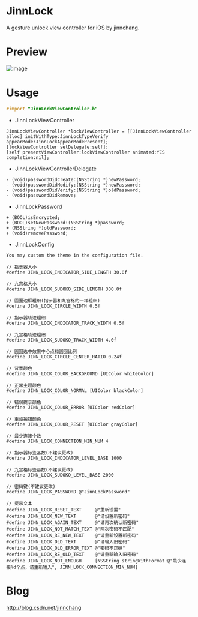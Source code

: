 # JinnLock
A gesture unlock view controller for iOS by jinnchang.
# Preview
![image](https://github.com/jinnchang/JinnLock/blob/master/Preview/preview.gif)
# Usage
```objective-c
#import "JinnLockViewController.h"
```
* JinnLockViewController
```objc
JinnLockViewController *lockViewController = [[JinnLockViewController alloc] initWithType:JinnLockTypeVerify appearMode:JinnLockAppearModePresent];
[lockViewController setDelegate:self];
[self presentViewController:lockViewController animated:YES completion:nil];
```
* JinnLockViewControllerDelegate
```objc
- (void)passwordDidCreate:(NSString *)newPassword;
- (void)passwordDidModify:(NSString *)newPassword;
- (void)passwordDidVerify:(NSString *)oldPassword;
- (void)passwordDidRemove;
```
* JinnLockPassword
```objc
+ (BOOL)isEncrypted;
+ (BOOL)setNewPassword:(NSString *)password;
+ (NSString *)oldPassword;
+ (void)removePassword;
```
* JinnLockConfig
```objc
You may custom the theme in the configuration file.

// 指示器大小
#define JINN_LOCK_INDICATOR_SIDE_LENGTH 30.0f

// 九宫格大小
#define JINN_LOCK_SUDOKO_SIDE_LENGTH 300.0f

// 圆圈边框粗细(指示器和九宫格的一样粗细)
#define JINN_LOCK_CIRCLE_WIDTH 0.5f

// 指示器轨迹粗细
#define JINN_LOCK_INDICATOR_TRACK_WIDTH 0.5f

// 九宫格轨迹粗细
#define JINN_LOCK_SUDOKO_TRACK_WIDTH 4.0f

// 圆圈选中效果中心点和圆圈比例
#define JINN_LOCK_CIRCLE_CENTER_RATIO 0.24f

// 背景颜色
#define JINN_LOCK_COLOR_BACKGROUND [UIColor whiteColor]

// 正常主题颜色
#define JINN_LOCK_COLOR_NORMAL [UIColor blackColor]

// 错误提示颜色
#define JINN_LOCK_COLOR_ERROR [UIColor redColor]

// 重设按钮颜色
#define JINN_LOCK_COLOR_RESET [UIColor grayColor]

// 最少连接个数
#define JINN_LOCK_CONNECTION_MIN_NUM 4

// 指示器标签基数(不建议更改)
#define JINN_LOCK_INDICATOR_LEVEL_BASE 1000

// 九宫格标签基数(不建议更改)
#define JINN_LOCK_SUDOKO_LEVEL_BASE 2000

// 密码键(不建议更改)
#define JINN_LOCK_PASSWORD @"JinnLockPassword"

// 提示文本
#define JINN_LOCK_RESET_TEXT     @"重新设置"
#define JINN_LOCK_NEW_TEXT       @"请设置新密码"
#define JINN_LOCK_AGAIN_TEXT     @"请再次确认新密码"
#define JINN_LOCK_NOT_MATCH_TEXT @"两次密码不匹配"
#define JINN_LOCK_RE_NEW_TEXT    @"请重新设置新密码"
#define JINN_LOCK_OLD_TEXT       @"请输入旧密码"
#define JINN_LOCK_OLD_ERROR_TEXT @"密码不正确"
#define JINN_LOCK_RE_OLD_TEXT    @"请重新输入旧密码"
#define JINN_LOCK_NOT_ENOUGH     [NSString stringWithFormat:@"最少连接%d个点，请重新输入", JINN_LOCK_CONNECTION_MIN_NUM]
```
# Blog
http://blog.csdn.net/jinnchang
